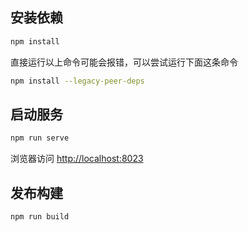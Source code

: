 ## 安装依赖

```bash
npm install
```
直接运行以上命令可能会报错，可以尝试运行下面这条命令
```bash
npm install --legacy-peer-deps
```

## 启动服务

```bash
npm run serve
```

浏览器访问 [http://localhost:8023](http://localhost:8823)

## 发布构建

```bash
npm run build
```
